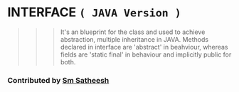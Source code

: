 # INTERFACE `( JAVA Version )`

>>> It's an blueprint for the class and used to achieve abstraction, multiple inheritance in JAVA.
>>> Methods declared in interface are 'abstract' in beahviour, whereas fields are 'static final' in behaviour and implicitly public for both.

### Contributed by [Sm Satheesh](https://github.com/smsatheesh)
